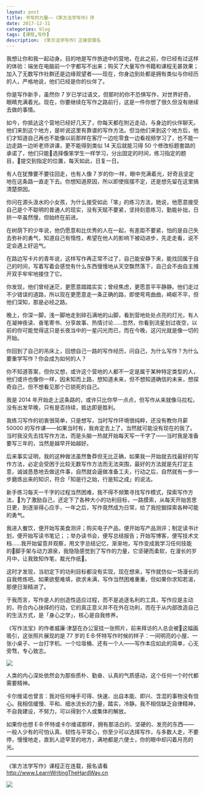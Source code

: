 ```yaml
---
layout: post
title: 书写的力量——《笨方法学写作》序
date: 2017-12-31
categories: blog
tags: [课程,写作]
description: 《笨方法学写作》正接受报名
---
```


我想让你和我一起动身。目的地是写作旅途中的营地，在此之前，你已经有过这样的体验：端坐在电脑前一个字都写不出来；购买了大量写作书籍和课程无甚效果；加入了无数写作社群还是边缘观望者——现在，你身边到处都是拥有类似与你经历的人，严格地说，他们已经是你的伙伴了。

你是写作新手，虽然你 7 岁已学过语文，但那时的你不恐惧写作，对世界好奇，眼睛充满着光。现在，你要继续在写作之路前行，这是一件你想了很久但没有继续去做的事情。

如今，你抵达这个营地已经好几天了，你每天都在附近走动，与身边的伙伴聊天。他们来到这个地方，是听说这里有靠谱的写作方法。但当他们来到这个地方后，他们才知道自己再也不能像以前那样在客厅一边吃零食一边看视频学习了，也不能一边走路一边听老师讲课，更不能得到类似 14 天后就能习得 50 个修改标题套路的承诺了，他们只能选择像笨学生一样学习，分出固定的时间，练习指定的题目，提交到指定的位置，每天如此，日复一日。

有人在犹豫要不要往回走，也有人像 7 岁的你一样，眼中充满着光，好奇且坚定地在这条路一直走下去。你想知道原因，所以即使摇摆不定，还是想先留在这里搞清楚原因。

你问在源头汲水的小女孩，为什么接受如此「笨」的练习方法，她说，他愿意接受自己是个不聪明的普通人的现实，没有天赋不要紧，坚持刻意练习，勤能补拙，日拱一卒虽然慢，但始终在前进。

在树荫下的少年说，他仍愿意和比优秀的人在一起，有差距不要紧，怕的是自己失去弥补的勇气，知道自己有惰性，希望在他人的影响下被动进步，先走走看，说不定会遇上好运气。

在路边写卡片的青年说，这样写作再正常不过了，自己能安静下来，能找回属于自己的时间，写着写着会感觉有什么东西慢慢地从天空飘然落下，自己会不由自主摊开双手牢牢地接住了它。

你发现，他们曾经迷茫，更愿意踏踏实实；曾经焦虑，更愿意平平静静。他们走过不少错误的道路，所以现在更愿意走一条正确的路，即使弯弯曲曲，崎岖不平，但他们深知，那是必经之路。

晚上，你深一脚，浅一脚地走到碎石满地的山脚，看到营地处处点亮的灯光，有人在凝神夜读、奋笔寄书、分享故事、热情讨论……忽然，你看到流星划过夜空，以前的你可能觉得这只是长夜当中的一星闪光而已，而在今晚，这闪光就是像一切的开始。

你回到了自己的吊床上，回想自己一路的写作经历，问自己，为什么写作？为什么要重学写作？你会成为如何的人？

你不知道答案，但你又想，或许这个营地的人都不一定是属于某种特定类型的人，他们或许也像你一样，因未知而上路，想知道未来，但不想知道确信的未来，想探奇自己，但不想看见那个已锁死的自己。

我是 2014 年开始走上这条路的，或许只比你早一点点，但写作从来就像马拉松，没有出发早晚，只有是否持续，抵达即是胜利。

我练习写作的初衷很简单，只是想写，当时写作环境很纯粹，还没有教你月薪 50000 的写作课——如果当时有，我肯定去上了，当然就可能没有现在的我了。当时我没先去找写作方法，而是头脑一热就开始每天写一千字了——当时我是准备要写三年的，当然是越早开始越好。

后来事实证明，我的这种做法虽然鲁莽但无比正确，如果我一开始就去找最好的写作方法，必定会受困于比较无数写作方法而无法突围，最好的方法就是先打定主意，诚诚恳恳地去做这件事，自然就会逼做准备工夫，行动之后，自然就有一步一步磨炼出来的知识，符合「知是行之始，行是知之成」的说法。

新手练习每天一千字的过程当然困难，我不得不频繁寻找写作模式，探索写作方法，为了激励自己，还定下了各种大小的功利目标，一路摸索，从每天开始苦思日更，到逐渐得心应手，一年之后，写作竟然成为日常，给了我挖掘探索各种可能的勇气。

我进入餐饮，便开始写美食测评；购买电子产品，便开始写产品测评；制定读书计划，便开始写读书笔记；；举办读书会，便写总结报告；开始写博客，便写技术文档……我开始留意并观察，用文字总结记忆，渐渐地，写作变成我学习任何技能的脚手架与动力源泉，我隐隐感觉到了写作的力量，它坚硬而柔软，在漫长的岁月中，让我致知作笔，裁光作纸。

这时才发现，当初定下的功利目标都没有实现，现在想来，写作就仿似一场漫长的自我修炼吧。如果欲壑难填，欲求未满，写作当然困难重重，但如果你求知若渴，那便日渐精进了。

于我而言，写作是人的创造性适应过程，而不是追逐名利的工具，写作应是主动的，符合内心抉择的行动，它的真正意义并不在外在功利，而在于从内部改造自己的生活方式，是「身心之学」，核心是自我修养。

《写作法宝》的作者威廉·津瑟在办公室挂一张照片，前来拜访的人总会被这幅画吸引，这张照片展现的是 77 岁的 E·B·怀特写作时候的样子：一间明亮的小屋、一张小桌子、一台打字机、一个垃圾桶、还有一个人——写作本应如此的简单，心无旁骛，专心致志。

![](http://openmindclub.qiniudn.com/omt/EBWhite.jpg)
 
人类的内心深处依然会为那些质朴、勤奋、认真的气质感动，这个任何一个时代都需要精神。

卡尔维诺也曾言：我对任何唾手可得、快速、出自本能、即兴、含混的事物没有信心。我相信缓慢、平和、细水流长的力量，踏实，冷静。我不相信缺乏自律精神，不自我建设，不努力，可以得到个人或集体的解放。

如果你也想 E·B·怀特或卡尔维诺那样，拥有那洁白的、坚硬的、发亮的东西——一般人少有的可怕认真、韧性与平常心，你至少可以选择写作，与多数人走，不要停，慢慢地走，直到人迹罕至的地方，满地都是六便士，你的眼中却闪着月亮的光。



----

《笨方法学写作》课程正在连载，报名请看  http://www.LearnWritingTheHardWay.cn

![](http://openmindclub.qiniudn.com/omt/KnowledgePlanetQR.jpg)



